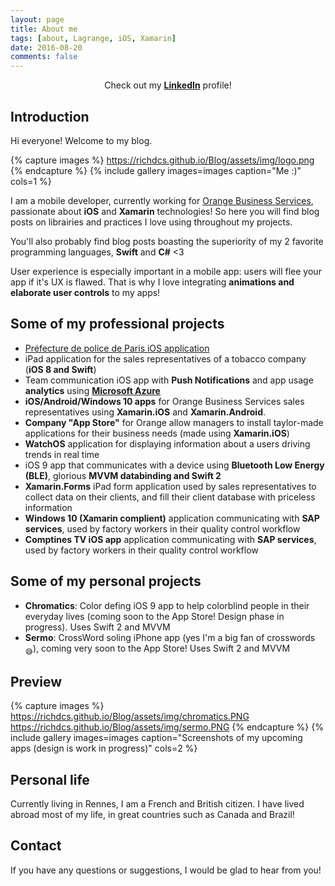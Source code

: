 ```yaml
---
layout: page
title: About me
tags: [about, Lagrange, iOS, Xamarin]
date: 2016-08-20
comments: false
---
```


<center>Check out my <a href="https://www.linkedin.com/in/richard-lagrange-a86aa627"><b>LinkedIn</b></a> profile!</center>

## Introduction
Hi everyone! Welcome to my blog.

{% capture images %}
    https://richdcs.github.io/Blog/assets/img/logo.png
{% endcapture %}
{% include gallery images=images caption="Me :)" cols=1 %}

I am a mobile developer, currently working for [Orange Business Services](http://www.orange-business.com/fr), passionate about <b>iOS</b> and <b>Xamarin</b> technologies! So here you will find blog posts on librairies and practices I love using throughout my projects.

You'll also probably find blog posts boasting the superiority of my 2 favorite programming languages, <b>Swift</b> and <b>C#</b> <3

User experience is especially important in a mobile app: users will flee your app if it's UX is flawed. That is why I love integrating <b>animations and elaborate user controls</b> to my apps!

## Some of my professional projects
* [Préfecture de police de Paris iOS application](https://itunes.apple.com/fr/app/pref.-police/id458318911?mt=8)
* iPad application for the sales representatives of a tobacco company (<b>iOS 8 and Swift</b>)
* Team communication iOS app with <b>Push Notifications</b> and app usage <b>analytics</b> using <b>[Microsoft Azure](https://azure.microsoft.com/fr-fr/services/mobile-engagement/)</b>
* <b>iOS/Android/Windows 10 apps</b> for Orange Business Services sales representatives using <b>Xamarin.iOS</b> and <b>Xamarin.Android</b>.
* <b>Company "App Store"</b> for Orange allow managers to install taylor-made applications for their business needs (made using <b>Xamarin.iOS</b>)
* <b>WatchOS</b> application for displaying information about a users driving trends in real time
* iOS 9 app that communicates with a device using <b>Bluetooth Low Energy (BLE)</b>, glorious <b>MVVM databinding and Swift 2</b>
* <b>Xamarin.Forms</b> iPad form application used by sales representatives to collect data on their clients, and fill their client database with priceless information
* <b>Windows 10 (Xamarin complient)</b> application communicating with <b>SAP services</b>, used by factory workers in their quality control workflow
* <b>Comptines TV iOS app</b> application communicating with <b>SAP services</b>, used by factory workers in their quality control workflow

## Some of my personal projects
* <b>Chromatics</b>: Color defing iOS 9 app to help colorblind people in their everyday lives (coming soon to the App Store! Design phase in progress). Uses Swift 2 and MVVM
* <b>Sermo</b>: CrossWord soling iPhone app (yes I'm a big fan of crosswords <sub>:sweat_smile:</sub>), coming very soon to the App Store! Uses Swift 2 and MVVM

## Preview

{% capture images %}
    https://richdcs.github.io/Blog/assets/img/chromatics.PNG
    https://richdcs.github.io/Blog/assets/img/sermo.PNG
{% endcapture %}
{% include gallery images=images caption="Screenshots of my upcoming apps (design is work in progress)" cols=2 %}



## Personal life

Currently living in Rennes, I am a French and British citizen. I have lived abroad most of my life, in great countries such as Canada and Brazil!


## Contact

If you have any questions or suggestions, I would be glad to hear from you!

